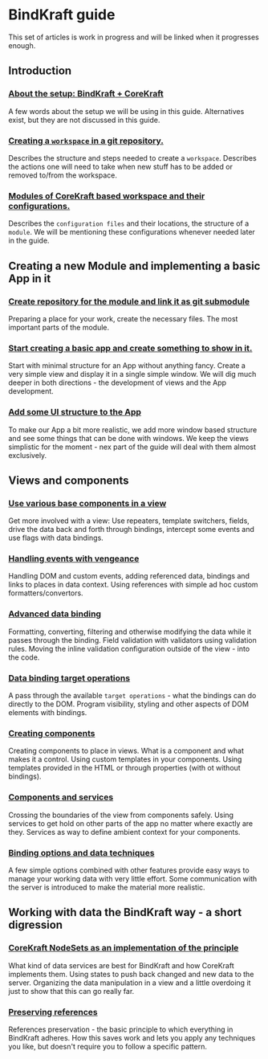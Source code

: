 # BindKraft guide

This set of articles is work in progress and will be linked when it progresses enough.

## Introduction

### [About the setup: **BindKraft** + **CoreKraft**](Intro-About.md)

A few words about the setup we will be using in this guide. Alternatives exist, but they are not discussed in this guide.

### [Creating a `workspace` in a git repository.](Intro-CreateWorkspace.md)

Describes the structure and steps needed to create a `workspace`. Describes the actions one will need to take when new stuff has to be added or removed to/from the workspace.

### [Modules of CoreKraft based workspace and their configurations.](Intro-ModulesAndConfigurations.md)

Describes the `configuration files` and their locations, the structure of a `module`. We will be mentioning these configurations whenever needed later in the guide.

## Creating a new Module and implementing a basic App in it

### [Create repository for the module and link it as git submodule](Basic-ModuleRepo.md)

Preparing a place for your work, create the necessary files. The most important parts of the module.

### [Start creating a basic app and create something to show in it.](Basic-CreateTheApp.md)

Start with minimal structure for an App without anything fancy. Create a very simple view and display it in a single simple window. We will dig much deeper in both directions - the development of views and the App development.

### [Add some UI structure to the App](Basic-MoreStructureApp.md)

To make our App a bit more realistic, we add more window based structure and see some things that can be done with windows. We keep the views simplistic for the moment - nex part of the guide will deal with them almost exclusively.

## Views and components

### [Use various base components in a view](Views-BaseComponents.md)

Get more involved with a view: Use repeaters, template switchers, fields, drive the data back and forth through bindings, intercept some events and use flags with data bindings.

### [Handling events with vengeance](Views-HandlingEvents.md)

Handling DOM and custom events, adding referenced data, bindings and links to places in data context. Using references with simple ad hoc custom formatters/convertors.

### [Advanced data binding](Views-AdvDataBind.md)

Formatting, converting, filtering and otherwise modifying the data while it passes through the binding. Field validation with validators using validation rules. Moving the inline validation configuration outside of the view - into the code.

### [Data binding target operations](Views-Targetops.md)

A pass through the available `target operations` - what the bindings can do directly to the DOM. Program visibility, styling and other aspects of DOM elements with bindings.

### [Creating components](Views-Components.md)

Creating components to place in views. What is a component and what makes it a control. Using custom templates in your components. Using templates provided in the HTML or through properties (with ot without bindings).

### [Components and services](Views-Services.md)

Crossing the boundaries of the view from components safely. Using services to get hold on other parts of the app no matter where exactly are they. Services as way to define ambient context for your components.

### [Binding options and data techniques](Views-BindOptions.md)

A few simple options combined with other features provide easy ways to manage your working data with very little effort. Some communication with the server is introduced to make the material more realistic.

## Working with data the BindKraft way - a short digression

### [CoreKraft NodeSets as an implementation of the principle](Data1-NodeSets.md)

What kind of data services are best for BindKraft and how CoreKraft implements them. Using states to push back changed and new data to the server. Organizing the data manipulation in a view and a little overdoing it just to show that this can go really far.

### [Preserving references](Data1-PreserveReferences.md)

References preservation - the basic principle to which everything in BindKraft adheres. How this saves work and lets you apply any techniques you like, but doesn't require you to follow a specific pattern.